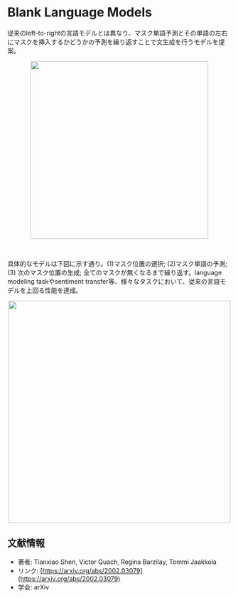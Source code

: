 # Blank Language Models
従来のleft-to-rightの言語モデルとは異なり、マスク単語予測とその単語の左右にマスクを挿入するかどうかの予測を繰り返すことで文生成を行うモデルを提案。

<p align="center">
<img src="https://user-images.githubusercontent.com/53220859/74651893-31db8300-51c8-11ea-9b04-ab01d0341b13.png" width=400>
</p>
<br>

具体的なモデルは下図に示す通り。(1)マスク位置の選択; (2)マスク単語の予測; (3) 次のマスク位置の生成; 全てのマスクが無くなるまで繰り返す。language modeling taskやsentiment transfer等、様々なタスクにおいて、従来の言語モデルを上回る性能を達成。

<p align="center">
<img src="https://user-images.githubusercontent.com/53220859/74651897-356f0a00-51c8-11ea-8f32-4726fafc6067.png" width=500>
</p>


## 文献情報
- 著者: Tianxiao Shen, Victor Quach, Regina Barzilay, Tommi Jaakkola
- リンク: [https://arxiv.org/abs/2002.03079](https://arxiv.org/abs/2002.03079)
- 学会: arXiv